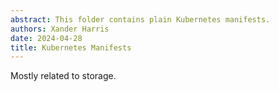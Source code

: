 ```yaml
---
abstract: This folder contains plain Kubernetes manifests.
authors: Xander Harris
date: 2024-04-28
title: Kubernetes Manifests
---
```


Mostly related to storage.
